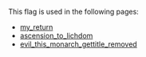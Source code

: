 This flag is used in the following pages:
 - [my_return](../events/my_return.md)
 - [ascension_to_lichdom](../events/ascension_to_lichdom.md)
 - [evil_this_monarch_gettitle_removed](../events/evil_this_monarch_gettitle_removed.md)
